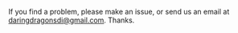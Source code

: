 If you find a problem, please make an issue, or send us an email at [daringdragonsdi@gmail.com](mailto:daringdragonsdi@gmail.com). Thanks.
